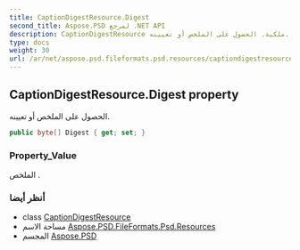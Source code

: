 ```yaml
---
title: CaptionDigestResource.Digest
second_title: Aspose.PSD لمرجع .NET API
description: CaptionDigestResource ملكية. الحصول على الملخص أو تعيينه.
type: docs
weight: 30
url: /ar/net/aspose.psd.fileformats.psd.resources/captiondigestresource/digest/
---
```

## CaptionDigestResource.Digest property

الحصول على الملخص أو تعيينه.

```csharp
public byte[] Digest { get; set; }
```

### Property_Value

الملخص .

### أنظر أيضا

* class [CaptionDigestResource](../)
* مساحة الاسم [Aspose.PSD.FileFormats.Psd.Resources](../../captiondigestresource/)
* المجسم [Aspose.PSD](../../../)


